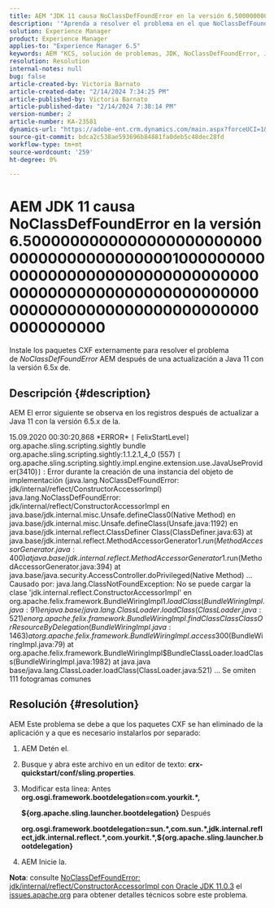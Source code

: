 ```yaml
---
title: AEM "JDK 11 causa NoClassDefFoundError en la versión 6.5000000000000000000000000000000000000000000001000000000000000000000000000000000000000000000000 "JDK00000000000000000000000000000000000000000000
description: '"Aprenda a resolver el problema en el que NoClassDefFoundError se produce en los registros después de una actualización a Java 11".'
solution: Experience Manager
product: Experience Manager
applies-to: "Experience Manager 6.5"
keywords: AEM "KCS, solución de problemas, JDK, NoClassDefFoundError, JDK 11, 6.5, Adobe Experience Manager AEM 6.5, 6.5, experience manager, solución de problemas"
resolution: Resolution
internal-notes: null
bug: false
article-created-by: Victoria Barnato
article-created-date: "2/14/2024 7:34:25 PM"
article-published-by: Victoria Barnato
article-published-date: "2/14/2024 7:38:14 PM"
version-number: 2
article-number: KA-23581
dynamics-url: "https://adobe-ent.crm.dynamics.com/main.aspx?forceUCI=1&pagetype=entityrecord&etn=knowledgearticle&id=669fb30e-70cb-ee11-9079-6045bd006ce9"
source-git-commit: bdca2c538ae593696b84881fa0deb5c48dec28fd
workflow-type: tm+mt
source-wordcount: '259'
ht-degree: 0%

---
```


# AEM JDK 11 causa NoClassDefFoundError en la versión 6.50000000000000000000000000000000000000000010000000000000000000000000000000000000000000000000000000000000000000000000000000000000000000000000


Instale los paquetes CXF externamente para resolver el problema de *NoClassDefFoundError* AEM después de una actualización a Java 11 con la versión 6.5x de.

## Descripción {#description}


AEM El error siguiente se observa en los registros después de actualizar a Java 11 con la versión 6.5.x de la.

15.09.2020 00:30:20,868 \*ERROR\* `[` FelixStartLevel`]`  org.apache.sling.scripting.sightly bundle org.apache.sling.scripting.sightly:1.1.2.1_4_0 (557)
`[` org.apache.sling.scripting.sightly.impl.engine.extension.use.JavaUseProvider(3410)`]`  : Error durante la creación de una instancia del objeto de implementación (java.lang.NoClassDefFoundError: jdk/internal/reflect/ConstructorAccessorImpl) java.lang.NoClassDefFoundError: jdk/internal/reflect/ConstructorAccessorImpl en java.base/jdk.internal.misc.Unsafe.defineClass0(Native Method) en java.base/jdk.internal.misc.Unsafe.defineClass(Unsafe.java:1192) en java.base/jdk.internal.reflect.ClassDefiner Class(ClassDefiner.java:63) at java.base/jdk.internal.reflect.MethodAccessorGenerator$1.run(MethodAccessorGenerator.java:400) at java.base/jdk.internal.reflect.MethodAccessorGenerator$1.run(MethodAccessorGenerator.java:394) at java.base/java.security.AccessController.doPrivileged(Native Method) ... Causado por: java.lang.ClassNotFoundException: No se puede cargar la clase &#39;jdk.internal.reflect.ConstructorAccessorImpl&#39; en org.apache.felix.framework.BundleWiringImpl$1.loadClass(BundleWiringImpl.java:91) en java.base/java.lang.ClassLoader.loadClass(ClassLoader.java:521) en org.apache.felix.framework.BundleWiringImpl.findClassClassClass OrResourceByDelegation(BundleWiringImpl.java:1463) at org.apache.felix.framework.BundleWiringImpl.access$300(BundleWiringImpl.java:79) at org.apache.felix.framework.BundleWiringImpl$BundleClassLoader.loadClass(BundleWiringImpl.java:1982) at java.java base/java.lang.ClassLoader.loadClass(ClassLoader.java:521) ... Se omiten 111 fotogramas comunes


## Resolución {#resolution}


AEM Este problema se debe a que los paquetes CXF se han eliminado de la aplicación y a que es necesario instalarlos por separado:

1. AEM Detén el.
2. Busque y abra este archivo en un editor de texto: <b>crx-quickstart/conf/sling.properties</b>.
3. Modificar esta línea: Antes
   <b>org.osgi.framework.bootdelegation=com.yourkit.\*,

   ${org.apache.sling.launcher.bootdelegation}</b>
Después



   <b>org.osgi.framework.bootdelegation=sun.\*,com.sun.\*,jdk.internal.reflect,jdk.internal.reflect.\*,com.yourkit.\*,${org.apache.sling.launcher.bootdelegation}</b>
4. AEM Inicie la.


<b>Nota</b>: consulte [NoClassDefFoundError: jdk/internal/reflect/ConstructorAccessorImpl con Oracle JDK 11.0.3](https://issues.apache.org/jira/browse/FELIX-6184) el [issues.apache.org](https://issues.apache.org/) para obtener detalles técnicos sobre este problema.
